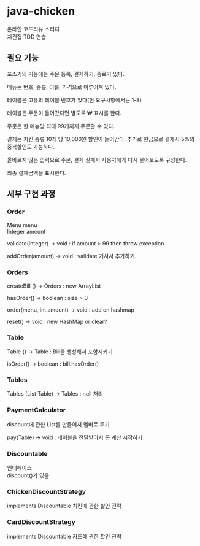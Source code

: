 # java-chicken
온라인 코드리뷰 스터디  
치킨집 TDD 연습

## 필요 기능

포스기의 기능에는 주문 등록, 결제하기, 종료가 있다.

메뉴는 번호, 종류, 이름, 가격으로 이루어져 있다.

테이블은 고유의 테이블 번호가 있다(현 요구사항에서는 1-8)

테이블은 주문이 들어갔다면 별도로 ₩ 표시를 한다.

주문은 한 메뉴당 최대 99개까지 주문할 수 있다.

결제는 치킨 종류 10개 당 10,000원 할인이 들어간다.
추가로 현금으로 결제시 5%의 중복할인도 가능하다. 

올바르지 않은 입력으로 주문, 결제 실패시 사용자에게 다시 물어보도록 구성한다.

최종 결제금액을 표시한다.

## 세부 구현 과정

### Order

Menu menu  
Integer amount

validate(Integer) → void :  if amount > 99 then throw exception  

addOrder(amount) → void : validate 거쳐서 추가하기. 

### Orders

createBill () → Orders : new ArrayList<Order>

hasOrder() → boolean : size > 0


order(menu, int amount) → void : add on hashmap

reset() → void : new HashMap or clear?

### Table

Table () → Table : Bill을 생성해서 포함시키기 

isOrder() → boolean : bill.hasOrder()

### Tables

Tables (List Table) → Tables : null 처리  

### PaymentCalculator

discount에 관한 List를 만들어서 멤버로 두기

pay(Table) → void : 테이블을 전달받아서 돈 계산 시작하기 

### Discountable    
인터페이스  
discount()가 있음

### ChickenDiscountStrategy 
implements Discountable 
치킨에 관한 할인 전략 

### CardDiscountStrategy
implements Discountable
카드에 관한 할인 전략 
